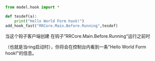 ```python
from model.hook import *

def tesdef(a):
    print("Hello World Form hook!")
add_hook_fast("RRCore.Main.Before.Running",tesdef)
```

当这个钩子客户端创建 在钩子”RRCore.Main.Before.Running“运行之前时

（也就是当ring启动时），你将会在控制台内看到一条"Hello World Form hook!"的信息。
